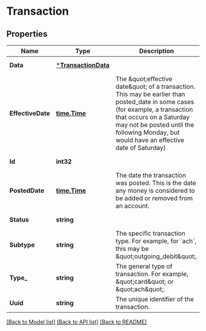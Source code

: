 # Transaction

## Properties
Name | Type | Description | Notes
------------ | ------------- | ------------- | -------------
**Data** | [***TransactionData**](transaction_data.md) |  | [default to null]
**EffectiveDate** | [**time.Time**](time.Time.md) | The \&quot;effective date\&quot; of a transaction. This may be earlier than posted_date in some cases (for example, a transaction that occurs on a Saturday may not be posted until the following Monday, but would have an effective date of Saturday) | [default to null]
**Id** | **int32** |  | [default to null]
**PostedDate** | [**time.Time**](time.Time.md) | The date the transaction was posted. This is the date any money is considered to be added or removed from an account. | [default to null]
**Status** | **string** |  | [default to null]
**Subtype** | **string** | The specific transaction type. For example, for &#x60;ach&#x60;, this may be \&quot;outgoing_debit\&quot;. | [default to null]
**Type_** | **string** | The general type of transaction. For example, \&quot;card\&quot; or \&quot;ach\&quot;. | [default to null]
**Uuid** | **string** | The unique identifier of the transaction. | [default to null]

[[Back to Model list]](../README.md#documentation-for-models) [[Back to API list]](../README.md#documentation-for-api-endpoints) [[Back to README]](../README.md)

